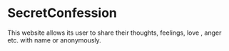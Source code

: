 # SecretConfession
This website allows its user to share their thoughts, feelings, love , anger etc. with name or anonymously.
